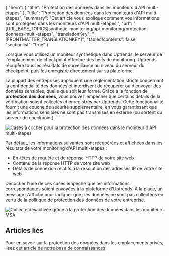 {
  "hero": {
    "title": "Protection des données dans les moniteurs d'API multi-étapes"
  },
  "title": "Protection des données dans les moniteurs d'API multi-étapes",
  "summary": "Cet article vous explique comment vos informations sont protégées dans les moniteurs d'API multi-étapes.",
  "url": "[URL_BASE_TOPICS]synthetic-monitoring/api-monitoring/protection-donnees-multi-etapes",
  "translationKey": "[FRONTMATTER_TRANSLATIONKEY]",
  "tableofcontents": false,
  "sectionlist": "true"
}

Lorsque vous utilisez un moniteur synthétique dans Uptrends, le serveur de l'emplacement de checkpoint effectue des tests de monitoring. Uptrends récupère tous les résultats de surveillance au niveau du serveur du checkpoint, puis les enregistre directement sur sa plateforme.

La plupart des entreprises appliquent une réglementation stricte concernant la confidentialité des données et interdisent de récupérer ou d'envoyer des données sensibles, quelle que soit leur forme. Grâce à la fonction de **protection des données**, vous pouvez empêcher que certains détails de la vérification soient collectés et enregistrés par Uptrends. Cette fonctionnalité fournit une couche de sécurité supplémentaire, en vous garantissant que les informations sensibles ne sont pas transmises en externe (ou sortent du serveur du checkpoint).

![Cases à cocher pour la protection des données dans le moniteur d'API multi-étapes]([LINK_URL_1])

Par défaut, les informations suivantes sont récupérées et affichées dans les résultats de votre monitoring d'API multi-étapes :

- En-têtes de requête et de réponse HTTP de votre site web
- Contenu de la réponse HTTP de votre site web
- Détails de connexion relatifs à la résolution des adresses IP de votre site web

Décocher l'une de ces cases empêche que les informations correspondantes soient envoyées à la plateforme d'Uptrends. À la place, un message s'affiche pour indiquer que ces données ne sont pas collectées en vertu de la politique de protection des données de votre entreprise.

![Collecte désactivée grâce à la protection des données dans les moniteurs MSA]([LINK_URL_2])

## Articles liés

Pour en savoir sur la protection des données dans les emplacements privés, lisez [cet article de notre base de connaissances]([LINK_URL_3]).
